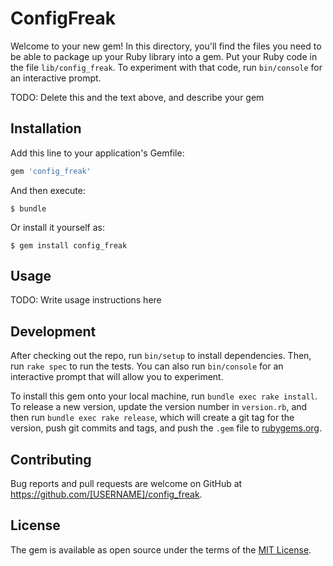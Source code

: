 # ConfigFreak

Welcome to your new gem! In this directory, you'll find the files you need to be able to package up your Ruby library into a gem. Put your Ruby code in the file `lib/config_freak`. To experiment with that code, run `bin/console` for an interactive prompt.

TODO: Delete this and the text above, and describe your gem

## Installation

Add this line to your application's Gemfile:

```ruby
gem 'config_freak'
```

And then execute:

    $ bundle

Or install it yourself as:

    $ gem install config_freak

## Usage

TODO: Write usage instructions here

## Development

After checking out the repo, run `bin/setup` to install dependencies. Then, run `rake spec` to run the tests. You can also run `bin/console` for an interactive prompt that will allow you to experiment.

To install this gem onto your local machine, run `bundle exec rake install`. To release a new version, update the version number in `version.rb`, and then run `bundle exec rake release`, which will create a git tag for the version, push git commits and tags, and push the `.gem` file to [rubygems.org](https://rubygems.org).

## Contributing

Bug reports and pull requests are welcome on GitHub at https://github.com/[USERNAME]/config_freak.


## License

The gem is available as open source under the terms of the [MIT License](http://opensource.org/licenses/MIT).


